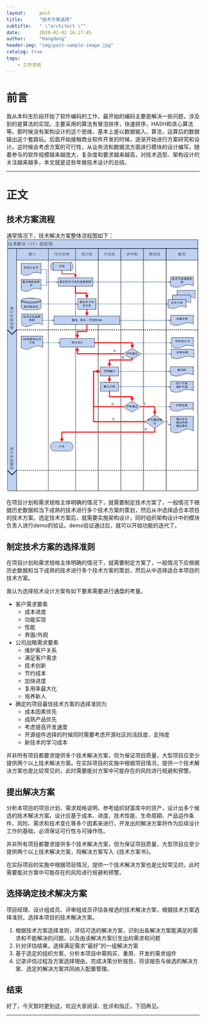 ```yaml
---
layout:     post
title:      "技术方案选择"
subtitle:   " \"architect \""
date:       2020-02-02 16:27:45 
author:     "Hangdong"
header-img: "img/post-sample-image.jpg"
catalog: true
tags:
    - 工作总结
---
```


# 前言 #
我从本科生阶段开始了软件编码的工作，最开始的编码主要是解决一些问题，涉及到的是算法的实现。主要采用的算法有冒泡排序，快速排序，HASH和贪心算法等。那时候没有架构设计的这个思维，基本上是以数据输入，算法，运算后的数据输出这个套路玩。后面开始接触商业软件开发的时候，逐渐开始进行方案研究和设计。这时候会考虑方案的可行性，从业务流和数据流方面进行模块的设计编写。随着参与的软件规模越来越庞大，复杂度和要求越来越高，对技术选型、架构设计的关注越来越多，本文就是这些年做技术设计的总结。

---

# 正文 #
## 技术方案流程 ##
通常情况下，技术解决方案整体流程图如下：
![](/img/in-post/post-mwarch/design.png)

在项目计划和需求规格主体明确的情况下，就需要制定技术方案了，一般情况下根据历史数据和当下成熟的技术进行多个技术方案的策划，然后从中选择适合本项目的技术方案。选定技术方案后，就需要实施架构设计，同时组织架构设计中的模块负责人进行demo的验证。demo验证通过后，就可以开始功能的迭代了。

## 制定技术方案的选择准则 ##
在项目计划和需求规格主体明确的情况下，就需要制定方案了，一般情况下应根据历史数据和当下成熟的技术进行多个技术方案的策划，然后从中选择适合本项目的技术方案。

我认为选择技术设计方案有如下要素需要进行通盘的考量。



- 客户需求要素
	- 成本进度
	- 功能实现
	- 性能
	- 界面/外观
- 公司战略需求要素
	- 维护客户关系
	- 满足客户需求
	- 技术创新
	- 节约成本
	- 加快进度
	- 复用率最大化
	- 培养新人
- 确定的项目最佳技术方案的选择准则为
	- 成本因素优先
	- 成熟产品优先
	- 考虑提高开发速度
	- 开源组件选择的时候同时需要考虑开源社区的活跃度、支持度
	- 新技术的学习成本

并非所有项目都要求提供多个技术解决方案，但为保证项目质量，大型项目应至少提供两个以上技术解决方案。在实际项目的实施中根据项目情况，提供一个技术解决方案也是比较常见的，此时需要能对方案中可能存在的风险进行规避和预警。

## 提出解决方案 ##
分析本项目的项目计划、需求规格说明，参考组织财富库中的资产，设计出多个侯选的技术解决方案。设计应基于成本、进度、技术性能、生命周期、产品运作条件、风险、需求和技术变化等多个因素来进行，开发出的解决方案将作为后续设计工作的基础，必须保证可行性与可操作性。

并非所有项目都要求提供多个技术解决方案，但为保证项目质量，大型项目应至少提供两个以上技术解决方案，将解决方案写入《技术方案书》。

在实际项目的实施中根据项目情况，提供一个技术解决方案也是比较常见的，此时需要能对方案中可能存在的风险进行规避和预警。

## 选择确定技术解决方案 ##
项目经理、设计组成员、评审组成员评估各候选的技术解决方案，根据技术方案选择准则，选择本项目的技术解决方案。

1. 根据技术方案选择准则，评估可选的解决方案，识别出各解决方案能满足的需求和不能解决的问题，以及由该解决方案衍生出的需求和问题
2. 针对评估结果，选择满足需求“最好”的一组解决方案
3. 基于选定的组织方案，分析本项目中需购买、重用、开发的需求组件
4. 记录评估过程及方案选择理由，完成决策分析报告，将该报告与侯选的解决方案、选定的解决方案共同纳入配置管理。


## 结束
好了，今天暂时更到这，欢迎大家阅读、批评和指正，下回再见。

---


